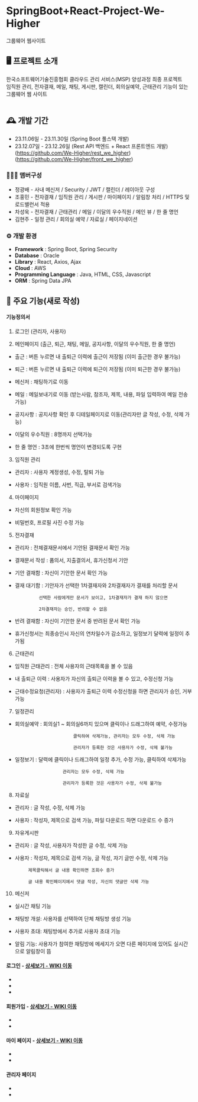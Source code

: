 # SpringBoot+React-Project-We-Higher
그룹웨어 웹사이트


## 🖥️ 프로젝트 소개
한국소프트웨어기술진흥협회 클라우드 관리 서비스(MSP) 양성과정 최종 프로젝트<br>
임직원 관리, 전자결재, 메일, 채팅, 게시판, 캘린더, 회의실예약, 근태관리 기능이 있는 그룹웨어 웹 사이트<br>
<br>

## 🕰️ 개발 기간
* 23.11.06일 - 23.11.30일 (Spring Boot 풀스택 개발)
* 23.12.07일 - 23.12.26일 (Rest API 백엔드 + React 프론트엔드 개발)<br> (https://github.com/We-Higher/rest_we_higher)<br> (https://github.com/We-Higher/front_we_higher)

### 🧑‍🤝‍🧑 맴버구성
 - 정광배 - 사내 메신저 / Security / JWT / 캘린더 / 레이아웃 구성
 - 조홍민 - 전자결재 / 임직원 관리 / 게시판 / 마이페이지 / 알림창 처리 / HTTPS 및 로드밸런서 적용
 - 차성욱 - 전자결재 / 근태관리 / 메일 / 이달의 우수직원 / 메인 뷰 / 한 줄 명언
 - 김현주 - 일정 관리 / 회의실 예약 / 자료실 / 페이지네이션

### ⚙️ 개발 환경
- **Framework** : Spring Boot, Spring Security
- **Database** : Oracle
- **Library** : React, Axios, Ajax
- **Cloud** : AWS
- **Programming Language** : Java, HTML, CSS, Javascript
- **ORM** : Spring Data JPA

## 📌 주요 기능(새로 작성)

#### 기능정의서

1. 로그인 (관리자, 사용자)


2. 메인페이지 (출근, 퇴근, 채팅, 메일, 공지사항, 이달의 우수직원, 한 줄 명언)

- 출근 : 버튼 누르면 내 출퇴근 이력에 출근이 저장됨 (이미 출근한 경우 불가능)

- 퇴근 : 버튼 누르면 내 출퇴근 이력에 퇴근이 저장됨 (이미 퇴근한 경우 불가능)

- 메신저 : 채팅하기로 이동 

- 메일 : 메일보내기로 이동 (받는사람, 참조자, 제목, 내용, 파일 입력하여 메일 전송 가능)

- 공지사항 : 공지사항 확인 후 디테일페이지로 이동(관리자만 글 작성, 수정, 삭제 가능)

- 이달의 우수직원 : 8명까지 선택가능

- 한 줄 명언 : 3초에 한번씩 명언이 변경되도록 구현


3. 임직원 관리

- 관리자 : 사용자 계정생성, 수정, 탈퇴 가능

- 사용자 : 임직원 이름, 사번, 직급, 부서로 검색가능


4. 마이페이지

- 자신의 회원정보 확인 가능

- 비밀번호, 프로필 사진 수정 가능


5. 전자결재

- 관리자 : 전체결재문서에서 기안된 결재문서 확인 가능

- 결재문서 작성 : 품의서, 지출결의서, 휴가신청서 기안

- 기안 결재함 : 자신이 기안한 문서 확인 가능

- 결재 대기함 : 기안자가 선택한 1차결재자와 2차결재자가 결재를 처리할 문서

               선택한 사람에게만 문서가 보이고, 1차결재자가 결재 하지 않으면

               2차결재자는 승인, 반려할 수 없음

- 반려 결재함 : 자신이 기안한 문서 중 반려된 문서 확인 가능

- 휴가신청서는 최종승인시 자신의 연차일수가 감소하고, 일정보기 달력에 일정이 추가됨


6. 근태관리

- 임직원 근태관리 : 전체 사용자의 근태목록을 볼 수 있음

- 내 출퇴근 이력 : 사용자가 자신의 출퇴근 이력을 볼 수 있고, 수정신청 가능

- 근태수정요청(관리자) : 사용자가 출퇴근 이력 수정신청을 하면 관리자가 승인, 거부 가능


7. 일정관리

- 회의실예약 : 회의실1 ~ 회의실6까지 있으며 클릭이나 드래그하여 예약, 수정가능

							클릭하여 삭제가능, 관리자는 모두 수정, 삭제 가능

							관리자가 등록한 것은 사용자가 수정, 삭제 불가능

- 일정보기 : 달력에 클릭이나 드래그하여 일정 추가, 수정 가능, 클릭하여 삭제가능

						관리자는 모두 수정, 삭제 가능
							
						관리자가 등록한 것은 사용자가 수정, 삭제 불가능


8. 자료실

- 관리자 : 글 작성, 수정, 삭제 가능

- 사용자 : 작성자, 제목으로 검색 가능, 파일 다운로드 하면 다운로드 수 증가


9. 자유게시판

- 관리자 : 글 작성, 사용자가 작성한 글 수정, 삭제 가능

- 사용자 : 작성자, 제목으로 검색 가능, 글 작성, 자기 글만 수정, 삭제 가능

           제목클릭해서 글 내용 확인하면 조회수 증가

           글 내용 확인페이지에서 댓글 작성, 자신의 댓글만 삭제 가능


10. 메신저

- 실시간 채팅 기능

- 채팅방 개설: 사용자를 선택하여 단체 채팅방 생성 기능

- 사용자 초대: 채팅방에서 추가로 사용자 초대 기능

- 알림 기능: 사용자가 참여한 채팅방에 메세지가 오면 다른 페이지에 있어도 실시간으로 
						 알림창이 뜸

#### 로그인 - <a href="" >상세보기 - WIKI 이동</a>
- 
- 
- 
#### 회원가입 - <a href="" >상세보기 - WIKI 이동</a>
- 
- 
#### 마이 페이지 - <a href="" >상세보기 - WIKI 이동</a>
- 
- 
#### 관리자 페이지 
- 
- 
